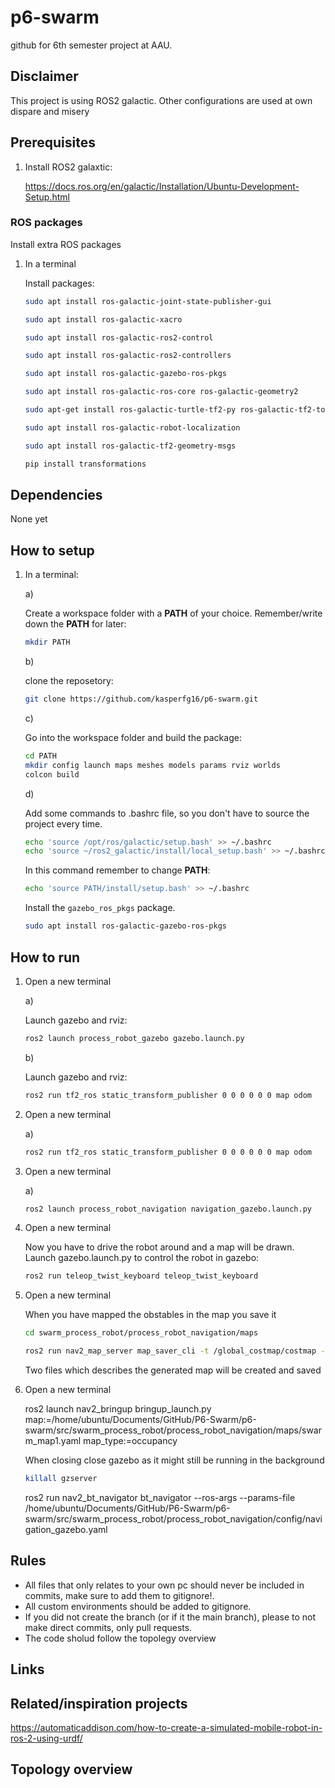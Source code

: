 # p6-swarm

github for 6th semester project at AAU.

## Disclaimer

This project is using ROS2 galactic. Other configurations are used at own dispare and misery

## Prerequisites

1.
    Install ROS2 galaxtic:

    <https://docs.ros.org/en/galactic/Installation/Ubuntu-Development-Setup.html>

### ROS packages

Install extra ROS packages

1. In a terminal

    Install packages:

    ``` bash
    sudo apt install ros-galactic-joint-state-publisher-gui
    ```

    ``` bash
    sudo apt install ros-galactic-xacro
    ```

    ``` bash
    sudo apt install ros-galactic-ros2-control
    ```

    ``` bash
    sudo apt install ros-galactic-ros2-controllers
    ```

    ``` bash
    sudo apt install ros-galactic-gazebo-ros-pkgs
    ```

    ``` bash
    sudo apt install ros-galactic-ros-core ros-galactic-geometry2
    ```

    ``` bash
    sudo apt-get install ros-galactic-turtle-tf2-py ros-galactic-tf2-tools ros-galactic-tf-transformations
    ```

    ``` bash
    sudo apt install ros-galactic-robot-localization
    ```

    ``` bash
    sudo apt install ros-galactic-tf2-geometry-msgs
    ```

    ``` bash
    pip install transformations
    ```

## Dependencies

None yet

## How to setup

1. In a terminal:

    a)

    Create a workspace folder with a **PATH** of your choice. Remember/write down the **PATH** for later:

    ``` bash
    mkdir PATH
    ```

    b)

    clone the reposetory:

    ``` bash
    git clone https://github.com/kasperfg16/p6-swarm.git
    ```

    c)

    Go into the workspace folder and build the package:

    ``` bash
    cd PATH
    mkdir config launch maps meshes models params rviz worlds
    colcon build
    ```

    d)

    Add some commands to .bashrc file, so you don't have to source the project every time.

    ``` bash
    echo 'source /opt/ros/galactic/setup.bash' >> ~/.bashrc
    echo 'source ~/ros2_galactic/install/local_setup.bash' >> ~/.bashrc
    ```

    In this command remember to change **PATH**:

    ``` bash
    echo 'source PATH/install/setup.bash' >> ~/.bashrc
    ```

    Install the `gazebo_ros_pkgs` package.

    ``` bash
    sudo apt install ros-galactic-gazebo-ros-pkgs
    ```

## How to run

1. Open a new terminal

    a)

    Launch gazebo and rviz:

    ``` bash
    ros2 launch process_robot_gazebo gazebo.launch.py 
    ```

    b)

    Launch gazebo and rviz:

    ``` bash
    ros2 run tf2_ros static_transform_publisher 0 0 0 0 0 0 map odom
    ```

2. Open a new terminal

    a)

    ``` bash
    ros2 run tf2_ros static_transform_publisher 0 0 0 0 0 0 map odom
    ```

3. Open a new terminal

    a)

    ``` bash
    ros2 launch process_robot_navigation navigation_gazebo.launch.py
    ```

4. Open a new terminal

    Now you have to drive the robot around and a map will be drawn. Launch gazebo.launch.py to control the robot in gazebo:

    ``` bash
    ros2 run teleop_twist_keyboard teleop_twist_keyboard
    ```

5. Open a new terminal

    When you have mapped the obstables in the map you save it

    ``` bash
    cd swarm_process_robot/process_robot_navigation/maps
    ```

    ``` bash
    ros2 run nav2_map_server map_saver_cli -t /global_costmap/costmap -f <map_name> --ros-args -p save_map_timeout:=10000
    ```

    Two files which describes the generated map will be created and saved

6. Open a new terminal

    ros2 launch nav2_bringup bringup_launch.py map:=/home/ubuntu/Documents/GitHub/P6-Swarm/p6-swarm/src/swarm_process_robot/process_robot_navigation/maps/swarm_map1.yaml map_type:=occupancy

    When closing close gazebo as it might still be running in the background

    ``` bash
    killall gzserver
    ```

    ros2 run nav2_bt_navigator bt_navigator --ros-args --params-file /home/ubuntu/Documents/GitHub/P6-Swarm/p6-swarm/src/swarm_process_robot/process_robot_navigation/config/navigation_gazebo.yaml

## Rules

* All files that only relates to your own pc should never be included in commits, make sure to add them to gitignore!.
* All custom environments should be added to gitignore.
* If you did not create the branch (or if it the main branch), please to not make direct commits, only pull requests.
* The code sholud follow the topolegy overview

## Links

## Related/inspiration projects

<https://automaticaddison.com/how-to-create-a-simulated-mobile-robot-in-ros-2-using-urdf/>

## Topology overview
